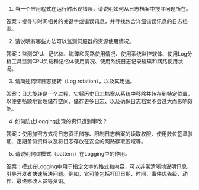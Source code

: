

1. 当一个应用程式在运行时出现错误，请说明如何从日志档案中搜寻问题所在。

答案：搜寻与时间相关的关键字或错误讯息，并寻找包含详细错误讯息的日志档案。

2. 请说明有哪些方法可以监测伺服器的资源使用情况。

答案：监测CPU、记忆体、磁碟和网路使用情况、使用系统监控软体、使用Log分析工具监测CPU负载和记忆体使用情况、使用系统日志记录磁碟和网路使用状况。

3. 请简述何谓日志旋转（Log rotation），以及其用途。

答案：日志旋转是一个过程，它将历史日志档案从系统中移除并转存到特定位置，以便更畅顺地管理储存空间、储存更多日志、以及确保日志档案不会过大而影响效能。

4. 如何防止Logging出现的资讯遭到窜改？

答案：使用加密方式将日志资讯储存、限制日志档案的读取权限、使用数位签章验证、定期备份资料以及将日志存放在安全的网路存取区域等。

5. 请说明何谓模式（pattern）在Logging中的作用。

答案：模式在Logging中用于指定文字的格式和内容，可以非常清晰地说明讯息，引导开发者快速解决问题。例如，它可能包括打印日期、时间、事件优先级、动作、最终修改人员等资讯。